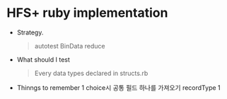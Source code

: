 HFS+ ruby implementation
========================
 * Strategy.
   > autotest
   > BinData
   > reduce

 * What should I test
   > Every data types declared in structs.rb

 * Thinngs to remember
   1 choice시 공통 필드 하나를 가져오기 recordType
   1 
